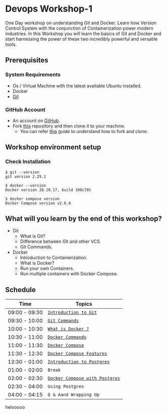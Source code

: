 # Devops Workshop-1

One Day workshop on understanding Git and Docker. Learn how Version Control System with the conjunction of 
Containerization power modern industries. In this Workshop you will learn the basics of Git and Docker and start 
harnessing the power of these two incredibly powerful and versatile tools.

## Prerequisites

### System Requirements
- Os / Virtual Machine with the latest available Ubuntu installed.
- Docker
- [Git]( https://www.atlassian.com/git/tutorials/install-git#linux )

### GitHub Account
- An account on [GitHub](https://github.com/join).
- Fork [this](https://github.com/UniCourt/Devops-Workshop2-Docker) repository and then clone it to your machine.
  - You can refer [this](https://docs.github.com/en/get-started/quickstart/fork-a-repo) guide to understand how to fork and clone.

## Workshop environment setup

### Check Installation
  ```shell
  $ git --version
  git version 2.25.1

  $ docker --version
  Docker version 20.10.17, build 100c701

  $ docker compose version
  Docker Compose version v2.6.0

  ```

## What will you learn by the end of this workshop?

- Git
  - What is Git?
  - Difference between Git and other VCS.
  - Git Commands.
- Docker
  - Introduction to Containerization.
  - What is Docker?
  - Run your own Containers.
  - Run multiple containers with Docker Compose.

## Schedule

| Time          | Topics                                                                   |
|---------------|--------------------------------------------------------------------------|
| 09:00 - 09:30 | [`Introduction to Git`](docs/git/introduction_to_git.md)                 |
| 09:30 - 10:00 | [`Git Commands`](docs/git/git_commands.md)                               |
| 10:00 - 10:30 | [`What is Docker ?`](docs/docker/docker_introduction.md)                 |
| 10:30 - 11:00 | [`Docker Commands`](docs/docker/docker_commands.md)                      |
| 11:00 - 11:30 | [`Docker Compose`](docs/docker/docker_compose_introduction.md)           |
| 11:30 - 12:30 | [`Docker Compose Features`](docs/docker/docker_compose_features.md)      |
| 12:30 - 01:00 | [`Introduction to Postgres`](docs/postgres/postgres_introduction.md)     |
| 01:00 - 02:00 | `Break`                                                                  |
| 02:00 - 02:30 | [`Docker Compose with Postgres`](docs/postgres/postgres_with_docker_compose.md) |
| 02:30 - 04:00 | `Using Postgres`                                                         |
| 04:00 - 04:15 | `Q & Aand Wrapping Up`                                                   |
helooooo
